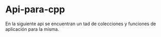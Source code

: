 # Api-para-cpp
En la siguiente api se encuentran un tad de colecciones y funciones de aplicación para la misma. 
